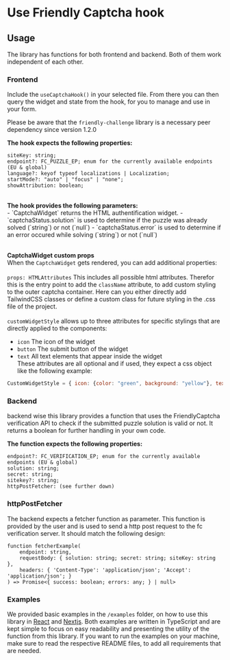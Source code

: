 # Use Friendly Captcha hook
## Usage
The library has functions for both frontend and backend. Both of them work independent of each other.

### Frontend
Include the `useCaptchaHook()` in your selected file. From there you can then query the widget
and state from the hook, for you to manage and use in your form.

Please be aware that the `friendly-challenge` library is a necessary peer dependency since version 1.2.0

<b>The hook expects the following properties:</b><br/>
```
siteKey: string;
endpoint?: FC_PUZZLE_EP; enum for the currently available endpoints (EU & global)
language?: keyof typeof localizations | Localization;
startMode?: "auto" | "focus" | "none";
showAttribution: boolean;
```
<br/>
<b>The hook provides the following parameters:</b><br/>
- `CaptchaWidget` returns the HTML authentification widget.
- `captchaStatus.solution` is used to determine if the puzzle was already solved (`string`) or not (`null`)
- `captchaStatus.error` is used to determine if an error occured while solving (`string`) or not (`null`)

<br/><b>CaptchaWidget custom props</b><br/>
When the `CaptchaWidget` gets rendered, you can add additional properties:<br/><br/>
`props: HTMLAttributes` This includes all possible html attributes. Therefor this is the entry point to add the `className` attribute,
to add custom styling to the outer captcha container. Here can you either directly add TailwindCSS classes or define a custom class for
future styling in the .css file of the project.
<br/><br/>
`customWidgetStyle` allows up to three attributes for specific stylings that are directly applied to the components:
- `icon` The icon of the widget
- `button` The submit button of the widget
- `text` All text elements that appear inside the widget
<br/>These attributes are all optional and if used, they expect a css object like the following example:
```js
CustomWidgetStyle = { icon: {color: "green", background: "yellow"}, text: {color: "blue"} }
```

### Backend
backend wise this library provides a function that uses the FriendlyCaptcha verification
API to check if the submitted puzzle solution is valid or not. It returns a boolean for further
handling in your own code.

<b>The function expects the following properties:</b><br/>
```
endpoint?: FC_VERIFICATION_EP; enum for the currently available endpoints (EU & global)
solution: string;
secret: string;
sitekey?: string;
httpPostFetcher: (see further down)
```

### httpPostFetcher
The backend expects a fetcher function as parameter. This function is provided by the user
and is used to send a http post request to the fc verification server. It should match the following design:
```
function fetcherExample(
    endpoint: string,
    requestBody: { solution: string; secret: string; siteKey: string },
    headers: { 'Content-Type': 'application/json'; 'Accept': 'application/json'; }
) => Promise<{ success: boolean; errors: any; } | null>
```

### Examples
We provided basic examples in the `/examples` folder, on how to use this library in [React](https://github.com/aacn/use-friendly-captcha/tree/main/examples/react-example) and [Nextjs](https://github.com/aacn/use-friendly-captcha/tree/main/examples/nextjs).
Both examples are written in TypeScript and are kept simple to focus on easy readability and presenting the utility of the function from this library.
If you want to run the examples on your machine, make sure to read the respective README files,
to add all requirements that are needed.
